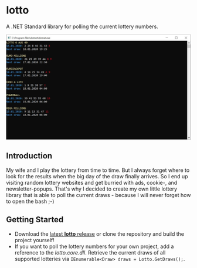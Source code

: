 # lotto

A .NET Standard library for polling the current lottery numbers.

![](console.JPG)

## Introduction

My wife and I play the lottery from time to time. But I always forget where to look for the results when the big day of the draw finally arrives. So I end up visiting random lottery websites and get burried with ads, cookie-, and newsletter-popups. That's why I decided to create my own little lottery library that is able to poll the current draws - because I will never forget how to open the bash ;-)

## Getting Started

* Download the [latest **lotto** release](https://github.com/selmaohneh/lotto/releases) or clone the repository and build the project yourself!
* If you want to poll the lottery numbers for your own project, add a reference to the *lotto.core.dll*. Retrieve the current draws of all supported lotteries via ``IEnumerable<Draw> draws = Lotto.GetDraws();``.
